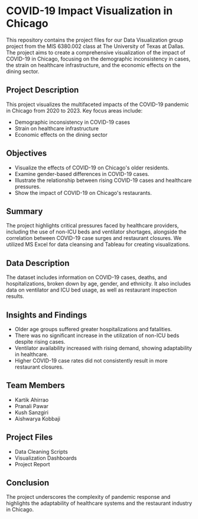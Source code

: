 # COVID-19 Impact Visualization in Chicago

This repository contains the project files for our Data Visualization group project from the MIS 6380.002 class at The University of Texas at Dallas. The project aims to create a comprehensive visualization of the impact of COVID-19 in Chicago, focusing on the demographic inconsistency in cases, the strain on healthcare infrastructure, and the economic effects on the dining sector.

## Project Description
This project visualizes the multifaceted impacts of the COVID-19 pandemic in Chicago from 2020 to 2023. Key focus areas include:
- Demographic inconsistency in COVID-19 cases
- Strain on healthcare infrastructure
- Economic effects on the dining sector

## Objectives
- Visualize the effects of COVID-19 on Chicago's older residents.
- Examine gender-based differences in COVID-19 cases.
- Illustrate the relationship between rising COVID-19 cases and healthcare pressures.
- Show the impact of COVID-19 on Chicago's restaurants.

## Summary
The project highlights critical pressures faced by healthcare providers, including the use of non-ICU beds and ventilator shortages, alongside the correlation between COVID-19 case surges and restaurant closures. We utilized MS Excel for data cleansing and Tableau for creating visualizations.

## Data Description
The dataset includes information on COVID-19 cases, deaths, and hospitalizations, broken down by age, gender, and ethnicity. It also includes data on ventilator and ICU bed usage, as well as restaurant inspection results.

## Insights and Findings
- Older age groups suffered greater hospitalizations and fatalities.
- There was no significant increase in the utilization of non-ICU beds despite rising cases.
- Ventilator availability increased with rising demand, showing adaptability in healthcare.
- Higher COVID-19 case rates did not consistently result in more restaurant closures.

## Team Members
- Kartik Ahirrao
- Pranali Pawar
- Kush Sanzgiri
- Aishwarya Kobbaji

## Project Files
- Data Cleaning Scripts
- Visualization Dashboards
- Project Report

## Conclusion
The project underscores the complexity of pandemic response and highlights the adaptability of healthcare systems and the restaurant industry in Chicago.

